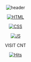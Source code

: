 <div align="center">
  
![header](https://capsule-render.vercel.app/api?type=wave&color=auto&height=300&section=header&text=WoonRin%20Lee&fontSize=90)
  
[![HTML](https://img.shields.io/badge/HTML-E34F26?style=flat-square&logo=HTML&logoColor=black)](github.com/Joowon0220/TODO-List)


[![CSS](https://img.shields.io/badge/CSS-1572B6?style=flat-square&logo=css&logoColor=black)](github.com/Joowon0220/TODO-List)

[![JS](https://img.shields.io/badge/JavaScript-F7DF1E?style=flat-square&logo=JavaScript&logoColor=black)](github.com/Joowon0220/TODO-List)

  
VISIT CNT

[![Hits](https://hits.seeyoufarm.com/api/count/incr/badge.svg?url=https%3A%2F%2Fgithub.com%2Flikegitman&count_bg=%2379C83D&title_bg=%23555555&icon=&icon_color=%23E7E7E7&title=hits&edge_flat=false)](https://hits.seeyoufarm.com)
</div>
